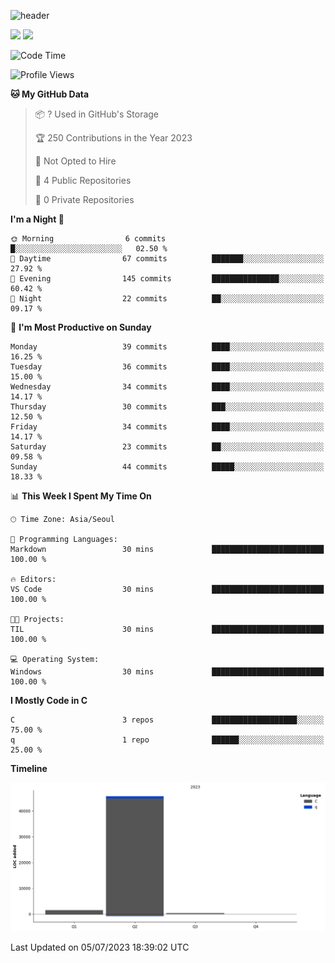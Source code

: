 
![header](https://capsule-render.vercel.app/api?type=slice&color=323C73&height=100&section=header&text=Hi!%20I'm%20Min-hee&fontSize=90&animation=twinkling&fontColor=D5C2EE)

<p>
  <img height="250em" src="https://github-readme-stats.vercel.app/api?username=Minhee713">
  <img height="250em" src="https://github-readme-stats-sage-theta-85.vercel.app/api/top-langs/?username=Minhee713">
</p>

<!--START_SECTION:waka-->
![Code Time](http://img.shields.io/badge/Code%20Time-0%20secs-blue)

![Profile Views](http://img.shields.io/badge/Profile%20Views-93-blue)

**🐱 My GitHub Data** 

> 📦 ? Used in GitHub's Storage 
 > 
> 🏆 250 Contributions in the Year 2023
 > 
> 🚫 Not Opted to Hire
 > 
> 📜 4 Public Repositories 
 > 
> 🔑 0 Private Repositories 
 > 
**I'm a Night 🦉** 

```text
🌞 Morning                6 commits           █░░░░░░░░░░░░░░░░░░░░░░░░   02.50 % 
🌆 Daytime                67 commits          ███████░░░░░░░░░░░░░░░░░░   27.92 % 
🌃 Evening                145 commits         ███████████████░░░░░░░░░░   60.42 % 
🌙 Night                  22 commits          ██░░░░░░░░░░░░░░░░░░░░░░░   09.17 % 
```
📅 **I'm Most Productive on Sunday** 

```text
Monday                   39 commits          ████░░░░░░░░░░░░░░░░░░░░░   16.25 % 
Tuesday                  36 commits          ████░░░░░░░░░░░░░░░░░░░░░   15.00 % 
Wednesday                34 commits          ████░░░░░░░░░░░░░░░░░░░░░   14.17 % 
Thursday                 30 commits          ███░░░░░░░░░░░░░░░░░░░░░░   12.50 % 
Friday                   34 commits          ████░░░░░░░░░░░░░░░░░░░░░   14.17 % 
Saturday                 23 commits          ██░░░░░░░░░░░░░░░░░░░░░░░   09.58 % 
Sunday                   44 commits          █████░░░░░░░░░░░░░░░░░░░░   18.33 % 
```


📊 **This Week I Spent My Time On** 

```text
🕑︎ Time Zone: Asia/Seoul

💬 Programming Languages: 
Markdown                 30 mins             █████████████████████████   100.00 % 

🔥 Editors: 
VS Code                  30 mins             █████████████████████████   100.00 % 

🐱‍💻 Projects: 
TIL                      30 mins             █████████████████████████   100.00 % 

💻 Operating System: 
Windows                  30 mins             █████████████████████████   100.00 % 
```

**I Mostly Code in C** 

```text
C                        3 repos             ███████████████████░░░░░░   75.00 % 
q                        1 repo              ██████░░░░░░░░░░░░░░░░░░░   25.00 % 
```



**Timeline**

![Lines of Code chart](https://raw.githubusercontent.com/Minhee713/Minhee713/main/assets/bar_graph.png)


 Last Updated on 05/07/2023 18:39:02 UTC
<!--END_SECTION:waka-->










<!-- 깃허브 프로필 스탯 오류 https://80000coding.oopy.io/c4235590-9033-49b3-943c-f8b6c1bfbc36 --!>

 <!--
**Minhee713/Minhee713** is a ✨ _special_ ✨ repository because its `README.md` (this file) appears on your GitHub profile.

Here are some ideas to get you started:

- 🔭 I’m currently working on ...
- 🌱 I’m currently learning ...
- 👯 I’m looking to collaborate on ...
- 🤔 I’m looking for help with ...
- 💬 Ask me about ...
- 📫 How to reach me: ...
- 😄 Pronouns: ...
- ⚡ Fun fact: ...
-->
